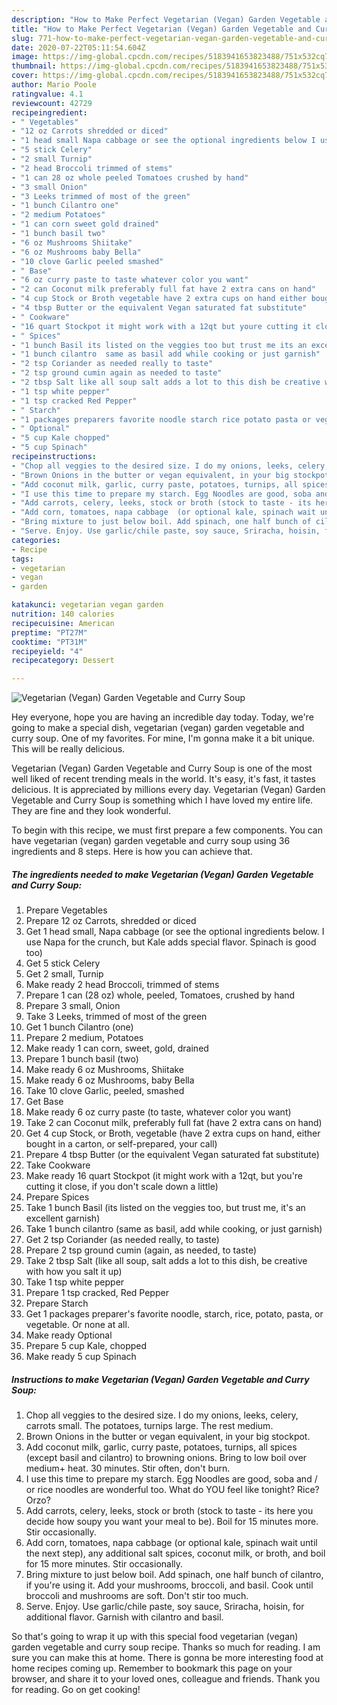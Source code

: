```yaml
---
description: "How to Make Perfect Vegetarian (Vegan) Garden Vegetable and Curry Soup"
title: "How to Make Perfect Vegetarian (Vegan) Garden Vegetable and Curry Soup"
slug: 771-how-to-make-perfect-vegetarian-vegan-garden-vegetable-and-curry-soup
date: 2020-07-22T05:11:54.604Z
image: https://img-global.cpcdn.com/recipes/5183941653823488/751x532cq70/vegetarian-vegan-garden-vegetable-and-curry-soup-recipe-main-photo.jpg
thumbnail: https://img-global.cpcdn.com/recipes/5183941653823488/751x532cq70/vegetarian-vegan-garden-vegetable-and-curry-soup-recipe-main-photo.jpg
cover: https://img-global.cpcdn.com/recipes/5183941653823488/751x532cq70/vegetarian-vegan-garden-vegetable-and-curry-soup-recipe-main-photo.jpg
author: Mario Poole
ratingvalue: 4.1
reviewcount: 42729
recipeingredient:
- " Vegetables"
- "12 oz Carrots shredded or diced"
- "1 head small Napa cabbage or see the optional ingredients below I use Napa for the crunch but Kale adds special flavor Spinach is good too"
- "5 stick Celery"
- "2 small Turnip"
- "2 head Broccoli trimmed of stems"
- "1 can 28 oz whole peeled Tomatoes crushed by hand"
- "3 small Onion"
- "3 Leeks trimmed of most of the green"
- "1 bunch Cilantro one"
- "2 medium Potatoes"
- "1 can corn sweet gold drained"
- "1 bunch basil two"
- "6 oz Mushrooms Shiitake"
- "6 oz Mushrooms baby Bella"
- "10 clove Garlic peeled smashed"
- " Base"
- "6 oz curry paste to taste whatever color you want"
- "2 can Coconut milk preferably full fat have 2 extra cans on hand"
- "4 cup Stock or Broth vegetable have 2 extra cups on hand either bought in a carton or selfprepared your call"
- "4 tbsp Butter or the equivalent Vegan saturated fat substitute"
- " Cookware"
- "16 quart Stockpot it might work with a 12qt but youre cutting it close if you dont scale down a little"
- " Spices"
- "1 bunch Basil its listed on the veggies too but trust me its an excellent garnish"
- "1 bunch cilantro  same as basil add while cooking or just garnish"
- "2 tsp Coriander as needed really to taste"
- "2 tsp ground cumin again as needed to taste"
- "2 tbsp Salt like all soup salt adds a lot to this dish be creative with how you salt it up"
- "1 tsp white pepper"
- "1 tsp cracked Red Pepper"
- " Starch"
- "1 packages preparers favorite noodle starch rice potato pasta or vegetable Or none at all"
- " Optional"
- "5 cup Kale chopped"
- "5 cup Spinach"
recipeinstructions:
- "Chop all veggies to the desired size. I do my onions, leeks, celery, carrots small. The potatoes, turnips large. The rest medium."
- "Brown Onions in the butter or vegan equivalent, in your big stockpot."
- "Add coconut milk, garlic, curry paste, potatoes, turnips, all spices (except basil and cilantro) to browning onions. Bring to low boil over medium+ heat. 30 minutes. Stir often, don&#39;t burn."
- "I use this time to prepare my starch. Egg Noodles are good, soba and / or rice noodles are wonderful too. What do YOU feel like tonight? Rice? Orzo?"
- "Add carrots, celery, leeks, stock or broth (stock to taste - its here you decide how soupy you want your meal to be). Boil for 15 minutes more. Stir occasionally."
- "Add corn, tomatoes, napa cabbage  (or optional kale, spinach wait until the next step), any additional salt spices, coconut milk, or broth, and boil for 15 more minutes. Stir occasionally."
- "Bring mixture to just below boil. Add spinach, one half bunch of cilantro, if you&#39;re using it. Add your mushrooms, broccoli, and basil. Cook until broccoli and mushrooms are soft. Don&#39;t stir too much."
- "Serve. Enjoy. Use garlic/chile paste, soy sauce, Sriracha, hoisin, for additional flavor. Garnish with cilantro and basil."
categories:
- Recipe
tags:
- vegetarian
- vegan
- garden

katakunci: vegetarian vegan garden 
nutrition: 140 calories
recipecuisine: American
preptime: "PT27M"
cooktime: "PT31M"
recipeyield: "4"
recipecategory: Dessert

---
```



![Vegetarian (Vegan) Garden Vegetable and Curry Soup](https://img-global.cpcdn.com/recipes/5183941653823488/751x532cq70/vegetarian-vegan-garden-vegetable-and-curry-soup-recipe-main-photo.jpg)

Hey everyone, hope you are having an incredible day today. Today, we're going to make a special dish, vegetarian (vegan) garden vegetable and curry soup. One of my favorites. For mine, I'm gonna make it a bit unique. This will be really delicious.



Vegetarian (Vegan) Garden Vegetable and Curry Soup is one of the most well liked of recent trending meals in the world. It's easy, it's fast, it tastes delicious. It is appreciated by millions every day. Vegetarian (Vegan) Garden Vegetable and Curry Soup is something which I have loved my entire life. They are fine and they look wonderful.


To begin with this recipe, we must first prepare a few components. You can have vegetarian (vegan) garden vegetable and curry soup using 36 ingredients and 8 steps. Here is how you can achieve that.

<!--inarticleads1-->

##### The ingredients needed to make Vegetarian (Vegan) Garden Vegetable and Curry Soup:

1. Prepare  Vegetables
1. Prepare 12 oz Carrots, shredded or diced
1. Get 1 head small, Napa cabbage (or see the optional ingredients below. I use Napa for the crunch, but Kale adds special flavor. Spinach is good too)
1. Get 5 stick Celery
1. Get 2 small, Turnip
1. Make ready 2 head Broccoli, trimmed of stems
1. Prepare 1 can (28 oz) whole, peeled, Tomatoes, crushed by hand
1. Prepare 3 small, Onion
1. Take 3 Leeks, trimmed of most of the green
1. Get 1 bunch Cilantro (one)
1. Prepare 2 medium, Potatoes
1. Make ready 1 can corn, sweet, gold, drained
1. Prepare 1 bunch basil (two)
1. Make ready 6 oz Mushrooms, Shiitake
1. Make ready 6 oz Mushrooms, baby Bella
1. Take 10 clove Garlic, peeled, smashed
1. Get  Base
1. Make ready 6 oz curry paste (to taste, whatever color you want)
1. Take 2 can Coconut milk, preferably full fat (have 2 extra cans on hand)
1. Get 4 cup Stock, or Broth, vegetable (have 2 extra cups on hand, either bought in a carton, or self-prepared, your call)
1. Prepare 4 tbsp Butter (or the equivalent Vegan saturated fat substitute)
1. Take  Cookware
1. Make ready 16 quart Stockpot (it might work with a 12qt, but you&#39;re cutting it close, if you don&#39;t scale down a little)
1. Prepare  Spices
1. Take 1 bunch Basil (its listed on the veggies too, but trust me, it&#39;s an excellent garnish)
1. Take 1 bunch cilantro  (same as basil, add while cooking, or just garnish)
1. Get 2 tsp Coriander (as needed really, to taste)
1. Prepare 2 tsp ground cumin (again, as needed, to taste)
1. Take 2 tbsp Salt (like all soup, salt adds a lot to this dish, be creative with how you salt it up)
1. Take 1 tsp white pepper
1. Prepare 1 tsp cracked, Red Pepper
1. Prepare  Starch
1. Get 1 packages preparer&#39;s favorite noodle, starch, rice, potato, pasta, or vegetable. Or none at all.
1. Make ready  Optional
1. Prepare 5 cup Kale, chopped
1. Make ready 5 cup Spinach




<!--inarticleads2-->

##### Instructions to make Vegetarian (Vegan) Garden Vegetable and Curry Soup:

1. Chop all veggies to the desired size. I do my onions, leeks, celery, carrots small. The potatoes, turnips large. The rest medium.
1. Brown Onions in the butter or vegan equivalent, in your big stockpot.
1. Add coconut milk, garlic, curry paste, potatoes, turnips, all spices (except basil and cilantro) to browning onions. Bring to low boil over medium+ heat. 30 minutes. Stir often, don&#39;t burn.
1. I use this time to prepare my starch. Egg Noodles are good, soba and / or rice noodles are wonderful too. What do YOU feel like tonight? Rice? Orzo?
1. Add carrots, celery, leeks, stock or broth (stock to taste - its here you decide how soupy you want your meal to be). Boil for 15 minutes more. Stir occasionally.
1. Add corn, tomatoes, napa cabbage  (or optional kale, spinach wait until the next step), any additional salt spices, coconut milk, or broth, and boil for 15 more minutes. Stir occasionally.
1. Bring mixture to just below boil. Add spinach, one half bunch of cilantro, if you&#39;re using it. Add your mushrooms, broccoli, and basil. Cook until broccoli and mushrooms are soft. Don&#39;t stir too much.
1. Serve. Enjoy. Use garlic/chile paste, soy sauce, Sriracha, hoisin, for additional flavor. Garnish with cilantro and basil.




So that's going to wrap it up with this special food vegetarian (vegan) garden vegetable and curry soup recipe. Thanks so much for reading. I am sure you can make this at home. There is gonna be more interesting food at home recipes coming up. Remember to bookmark this page on your browser, and share it to your loved ones, colleague and friends. Thank you for reading. Go on get cooking!
